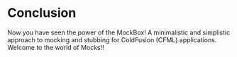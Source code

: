 # Conclusion

Now you have seen the power of the MockBox! A minimalistic and simplistic approach to mocking and stubbing for ColdFusion (CFML) applications. Welcome to the world of Mocks!!

